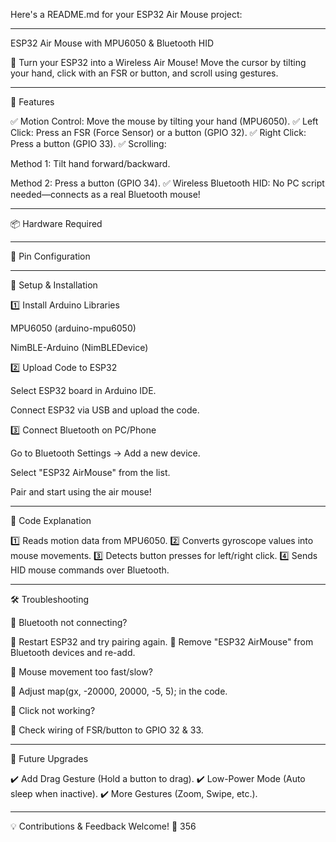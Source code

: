 Here's a README.md for your ESP32 Air Mouse project:


---

ESP32 Air Mouse with MPU6050 & Bluetooth HID

🚀 Turn your ESP32 into a Wireless Air Mouse!
Move the cursor by tilting your hand, click with an FSR or button, and scroll using gestures.


---

🎯 Features

✅ Motion Control: Move the mouse by tilting your hand (MPU6050).
✅ Left Click: Press an FSR (Force Sensor) or a button (GPIO 32).
✅ Right Click: Press a button (GPIO 33).
✅ Scrolling:

Method 1: Tilt hand forward/backward.

Method 2: Press a button (GPIO 34).
✅ Wireless Bluetooth HID: No PC script needed—connects as a real Bluetooth mouse!



---

📦 Hardware Required


---

📌 Pin Configuration


---

🔧 Setup & Installation

1️⃣ Install Arduino Libraries

MPU6050 (arduino-mpu6050)

NimBLE-Arduino (NimBLEDevice)


2️⃣ Upload Code to ESP32

Select ESP32 board in Arduino IDE.

Connect ESP32 via USB and upload the code.


3️⃣ Connect Bluetooth on PC/Phone

Go to Bluetooth Settings → Add a new device.

Select "ESP32 AirMouse" from the list.

Pair and start using the air mouse!



---

📜 Code Explanation

1️⃣ Reads motion data from MPU6050.
2️⃣ Converts gyroscope values into mouse movements.
3️⃣ Detects button presses for left/right click.
4️⃣ Sends HID mouse commands over Bluetooth.


---

🛠️ Troubleshooting

🔹 Bluetooth not connecting?

🔸 Restart ESP32 and try pairing again.
🔸 Remove "ESP32 AirMouse" from Bluetooth devices and re-add.

🔹 Mouse movement too fast/slow?

🔸 Adjust map(gx, -20000, 20000, -5, 5); in the code.

🔹 Click not working?

🔸 Check wiring of FSR/button to GPIO 32 & 33.


---

📌 Future Upgrades

✔️ Add Drag Gesture (Hold a button to drag).
✔️ Low-Power Mode (Auto sleep when inactive).
✔️ More Gestures (Zoom, Swipe, etc.).


---

💡 Contributions & Feedback Welcome! 🚀
356
